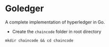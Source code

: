 # Goledger

A complete implementation of hyperledger in Go.

+ Create the `chaincode` folder in root directory
```
mkdir chaincode && cd chaincode
```


